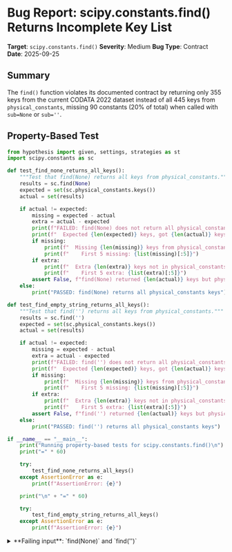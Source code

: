 # Bug Report: scipy.constants.find() Returns Incomplete Key List

**Target**: `scipy.constants.find()`
**Severity**: Medium
**Bug Type**: Contract
**Date**: 2025-09-25

## Summary

The `find()` function violates its documented contract by returning only 355 keys from the current CODATA 2022 dataset instead of all 445 keys from `physical_constants`, missing 90 constants (20% of total) when called with `sub=None` or `sub=''`.

## Property-Based Test

```python
from hypothesis import given, settings, strategies as st
import scipy.constants as sc

def test_find_none_returns_all_keys():
    """Test that find(None) returns all keys from physical_constants."""
    results = sc.find(None)
    expected = set(sc.physical_constants.keys())
    actual = set(results)

    if actual != expected:
        missing = expected - actual
        extra = actual - expected
        print(f"FAILED: find(None) does not return all physical_constants keys")
        print(f"  Expected {len(expected)} keys, got {len(actual)} keys")
        if missing:
            print(f"  Missing {len(missing)} keys from physical_constants")
            print(f"    First 5 missing: {list(missing)[:5]}")
        if extra:
            print(f"  Extra {len(extra)} keys not in physical_constants")
            print(f"    First 5 extra: {list(extra)[:5]}")
        assert False, f"find(None) returned {len(actual)} keys but physical_constants has {len(expected)} keys"
    else:
        print("PASSED: find(None) returns all physical_constants keys")

def test_find_empty_string_returns_all_keys():
    """Test that find('') returns all keys from physical_constants."""
    results = sc.find('')
    expected = set(sc.physical_constants.keys())
    actual = set(results)

    if actual != expected:
        missing = expected - actual
        extra = actual - expected
        print(f"FAILED: find('') does not return all physical_constants keys")
        print(f"  Expected {len(expected)} keys, got {len(actual)} keys")
        if missing:
            print(f"  Missing {len(missing)} keys from physical_constants")
            print(f"    First 5 missing: {list(missing)[:5]}")
        if extra:
            print(f"  Extra {len(extra)} keys not in physical_constants")
            print(f"    First 5 extra: {list(extra)[:5]}")
        assert False, f"find('') returned {len(actual)} keys but physical_constants has {len(expected)} keys"
    else:
        print("PASSED: find('') returns all physical_constants keys")

if __name__ == "__main__":
    print("Running property-based tests for scipy.constants.find()\n")
    print("=" * 60)

    try:
        test_find_none_returns_all_keys()
    except AssertionError as e:
        print(f"AssertionError: {e}")

    print("\n" + "=" * 60)

    try:
        test_find_empty_string_returns_all_keys()
    except AssertionError as e:
        print(f"AssertionError: {e}")
```

<details>

<summary>
**Failing input**: `find(None)` and `find('')`
</summary>
```
Running property-based tests for scipy.constants.find()

============================================================
FAILED: find(None) does not return all physical_constants keys
  Expected 445 keys, got 355 keys
  Missing 90 keys from physical_constants
    First 5 missing: ['nuclear magneton in inverse meters per tesla', 'shielded helion to shielded proton magn. moment ratio', 'Planck constant over 2 pi times c in MeV fm', 'Boltzmann constant in inverse meters per kelvin', 'electron-neutron magn. moment ratio']
AssertionError: find(None) returned 355 keys but physical_constants has 445 keys

============================================================
FAILED: find('') does not return all physical_constants keys
  Expected 445 keys, got 355 keys
  Missing 90 keys from physical_constants
    First 5 missing: ['nuclear magneton in inverse meters per tesla', 'shielded helion to shielded proton magn. moment ratio', 'Planck constant over 2 pi times c in MeV fm', 'Boltzmann constant in inverse meters per kelvin', 'electron-neutron magn. moment ratio']
AssertionError: find('') returned 355 keys but physical_constants has 445 keys
```
</details>

## Reproducing the Bug

```python
import scipy.constants as sc

# Get all the keys
all_keys = set(sc.physical_constants.keys())
find_none_keys = set(sc.find(None))
find_empty_keys = set(sc.find(''))

# Print statistics
print(f"Total keys in physical_constants: {len(all_keys)}")
print(f"Keys returned by find(None): {len(find_none_keys)}")
print(f"Keys returned by find(''): {len(find_empty_keys)}")
print(f"Missing from find(None): {len(all_keys - find_none_keys)}")
print(f"Missing from find(''): {len(all_keys - find_empty_keys)}")

# Show some missing keys
missing = all_keys - find_none_keys
print(f"\nSample of missing keys (showing first 10):")
for i, key in enumerate(sorted(missing)[:10]):
    print(f"  {i+1}. '{key}'")

# Verify these missing keys are actually accessible
print("\nVerifying missing keys are accessible:")
sample_key = list(missing)[0]
print(f"  Accessing '{sample_key}':")
print(f"    Value: {sc.physical_constants[sample_key]}")
```

<details>

<summary>
Output showing 90 missing keys from find() that exist in physical_constants
</summary>
```
Total keys in physical_constants: 445
Keys returned by find(None): 355
Keys returned by find(''): 355
Missing from find(None): 90
Missing from find(''): 90

Sample of missing keys (showing first 10):
  1. 'Bohr magneton in inverse meters per tesla'
  2. 'Boltzmann constant in inverse meters per kelvin'
  3. 'Compton wavelength over 2 pi'
  4. 'Cu x unit'
  5. 'Faraday constant for conventional electric current'
  6. 'Mo x unit'
  7. 'Planck constant in eV s'
  8. 'Planck constant over 2 pi'
  9. 'Planck constant over 2 pi in eV s'
  10. 'Planck constant over 2 pi times c in MeV fm'

Verifying missing keys are accessible:
  Accessing 'deuteron magn. moment to nuclear magneton ratio':
    Value: (0.8574382329, '', 9.2e-09)
```
</details>

## Why This Is A Bug

The `scipy.constants.find()` function explicitly violates its documented contract in multiple ways:

1. **Documentation states**: "Return list of physical_constant keys containing a given string" - The function name and docstring clearly indicate it should search `physical_constants`, not a subset.

2. **Default behavior claim**: The docstring parameter description states "By default, return all keys" when `sub=None`. This is unambiguous - it should return ALL keys, not just current CODATA keys.

3. **Inconsistency with module design**: The `physical_constants` dictionary is the public API that contains 445 constants from multiple CODATA versions (2002, 2006, 2010, 2014, 2018, 2022). The `find()` function only searches `_current_constants` (CODATA 2022 with 355 keys), which is an internal implementation detail.

4. **Violates discoverability principle**: Users can access constants like `physical_constants['Planck constant over 2 pi']` directly, but `find('Planck constant over 2 pi')` returns an empty list, making these constants undiscoverable through the search interface.

5. **No documentation of limitation**: Neither the docstring nor the official SciPy documentation mentions that `find()` only searches the current CODATA version or that some keys in `physical_constants` won't be found.

## Relevant Context

The `scipy.constants` module maintains physical constants from multiple CODATA releases for backwards compatibility and reproducibility. The implementation details show:

- `physical_constants` is built by merging all CODATA versions (2002-2022)
- `_current_constants` only contains CODATA 2022 constants
- The `find()` function searches `_current_constants` instead of `physical_constants`
- 90 constants from older CODATA versions are accessible but not findable

This is particularly problematic for:
- Users needing historical constants for reproducing older calculations
- Scientists comparing values across CODATA versions
- Anyone trying to discover available constants programmatically

The implementation is located in `/scipy/constants/_codata.py` where the problematic code searches `_current_constants` instead of the documented `physical_constants`.

## Proposed Fix

```diff
--- a/scipy/constants/_codata.py
+++ b/scipy/constants/_codata.py
@@ -XXX,9 +XXX,9 @@ def find(sub: str | None = None, disp: bool = False) -> Any:

     """
     if sub is None:
-        result = list(_current_constants.keys())
+        result = list(physical_constants.keys())
     else:
-        result = [key for key in _current_constants
+        result = [key for key in physical_constants
                   if sub.lower() in key.lower()]

     result.sort()
```